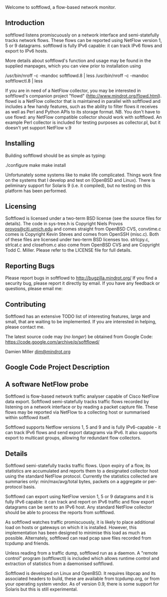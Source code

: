Welcome to softflowd, a flow-based network monitor.

Introduction
------------

softflowd listens promiscuously on a network interface and semi-statefully
tracks network flows. These flows can be reported using NetFlow version 1, 5 
or 9 datagrams. softflowd is fully IPv6 capable: it can track IPv6 flows and 
export to IPv6 hosts.

More details about softflowd's function and usage may be found in the
supplied manpages, which you can view prior to installation using

/usr/bin/nroff -c -mandoc softflowd.8 | less
/usr/bin/nroff -c -mandoc softflowctl.8 | less

If you are in need of a NetFlow collector, you may be interested in 
softflowd's companion project "flowd" (http://www.mindrot.org/flowd.html). 
flowd is a NetFlow collector that is maintained in parallel with
softflowd and includes a few handy features, such as the ability
to filter flows it receives as well as Perl and Python APIs to its
storage format. NB. You don't have to use flowd: any NetFlow compatible 
collector should work with softflowd. An example Perl collector is included 
for testing purposes as collector.pl, but it doesn't yet support NetFlow v.9

Installing
----------

Building softflowd should be as simple as typing:

./configure
make
make install

Unfortunately some systems like to make life complicated. Things work
fine on the systems that I develop and test on (OpenBSD and Linux).
There is peliminary support for Solaris 9 (i.e. it compiled), but no
testing on this platform has been performed.

Licensing
---------

Softflowd is licensed under a two-term BSD license (see the source
files for details). The code in sys-tree.h is Copyright Niels Provos
<provos@citi.umich.edu> and comes straight from OpenBSD CVS, convtime.c
comes is Copyright Kevin Steves and comes from OpenSSH (misc.c). Both
of these files are licensed under two-term BSD licenses too. strlcpy.c,
strlcat.c and closefrom.c also come from OpenBSD CVS and are Copyright
Todd C. Miller. Please refer to the LICENSE file for full details.

Reporting Bugs
--------------

Please report bugs in softflowd to http://bugzilla.mindrot.org/ If you
find a security bug, please report it directly by email. If you have any
feedback or questions, please email me:

Contributing
------------

Softflowd has an extensive TODO list of interesting features, large and
small, that are waiting to be implemented. If you are interested in
helping, please contact me.

The latest source code may (*no longer*) be obtained from Google Code:
https://code.google.com/archive/p/softflowd/

Damien Miller <djm@mindrot.org>

Google Code Project Description
-------------------------------

## A software NetFlow probe

Softflowd is flow-based network traffic analyser capable of Cisco NetFlow data export. Softflowd semi-statefully tracks traffic flows recorded by listening on a network interface or by reading a packet capture file. These flows may be reported via NetFlow to a collecting host or summarised within softflowd itself.

Softflowd supports Netflow versions 1, 5 and 9 and is fully IPv6-capable - it can track IPv6 flows and send export datagrams via IPv6. It also supports export to multicast groups, allowing for redundant flow collectors.

## Details

Softflowd semi-statefully tracks traffic flows. Upon expiry of a flow, its statistics are accumulated and reports them to a designated collector host using the standard NetFlow protocol. Currently the statistics collected are summaries only: min/max/avg/total bytes, packets on a aggregate or per-protocol basis.

Softflowd can export using NetFlow version 1, 5 or 9 datagrams and it is fully IPv6 capable: it can track and report on IPv6 traffic and flow export datagrams can be sent to an IPv6 host. Any standard NetFlow collector should be able to process the reports from softflowd.

As softflowd watches traffic promiscuously, it is likely to place additional load on hosts or gateways on which it is installed. However, this implementation has been designed to minimise this load as much as possible. Alternately, softflowd can read pcap save files recorded from tcpdump and friends.

Unless reading from a traffic dump, softflowd run as a daemon. A "remote control" program (softflowctl) is included which allows runtime control and extraction of statistics from a daemonised softflowd.

Softflowd is developed on Linux and OpenBSD. It requires libpcap and its associated headers to build, these are available from tcpdump.org, or from your operating system vendor. As of version 0.9, there is some support for Solaris but this is still experimental.

